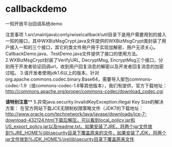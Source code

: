 # callbackdemo

一知开放平台回调系统demo

注意事项
1.src\main\java\com\yiwise\callback\util目录下是用户需要用到的接入一知的接口，其中WXBizMsgCrypt.java文件提供的WXBizMsgCrypt类封装了用户接入一知的三个接口，其它的类文件用户用于实现加解密，用户无须关心。CallbackDemo.java、TestDemo.java文件提供了接口的使用方法。
2.WXBizMsgCrypt封装了VerifyURL, DecryptMsg, EncryptMsg三个接口，分别用于开发者验证回调url，收到用户回复消息的解密以及开发者回复消息的加密过程。
3.请开发者使用jdk1.6以上的版本。针对org.apache.commons.codec.binary.Base64，需要导入架包commons-codec-1.9（或commons-codec-1.8等其他版本），我们有提供，官方下载地址：http://commons.apache.org/proper/commons-codec/download_codec.cgi

****请特别注意******
5.异常java.security.InvalidKeyException:illegal Key Size的解决方案：
在官方网站下载JCE无限制权限策略文件（JDK7的下载地址：
http://www.oracle.com/technetwork/java/javase/downloads/jce-7-download-432124.html下载后解压，可以看到local_policy.jar和US_export_policy.jar以及readme.txt。如果安装了JRE，将两个jar文件放到%JRE_HOME%\lib\security目录下覆盖原来的文件，如果安装了JDK，将两个jar文件放到%JDK_HOME%\jre\lib\security目录下覆盖原来文件
